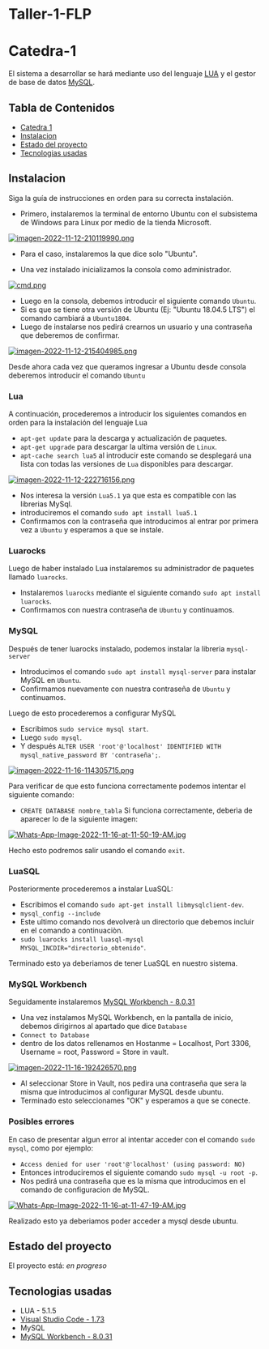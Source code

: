 # Taller-1-FLP

# Catedra-1

El sistema a desarrollar se hará mediante uso del lenguaje [LUA](https://www.lua.org/) y el gestor de base de datos [MySQL](https://www.mysql.com/).

## Tabla de Contenidos
* [Catedra 1](#catedra-1)
* [Instalacion](#instalacion)
* [Estado del proyecto](#estado-del-proyecto)
* [Tecnologias usadas](#tecnologias-usadas)

## Instalacion

Siga la guía de instrucciones en orden para su correcta instalación.

- Primero, instalaremos la terminal de entorno Ubuntu con el subsistema de Windows para Linux por medio de la tienda Microsoft.

[![imagen-2022-11-12-210119990.png](https://i.postimg.cc/bJx3p24Y/imagen-2022-11-12-210119990.png)](https://postimg.cc/r0pS9z87)

- Para el caso, instalaremos la que dice solo "Ubuntu".

- Una vez instalado inicializamos la consola como administrador.

[![cmd.png](https://i.postimg.cc/Hn4Yw3RG/cmd.png)](https://postimg.cc/rRs2cGqg)

- Luego en la consola, debemos introducir el siguiente comando `Ubuntu`.
- Si es que se tiene otra versión de Ubuntu (Ej: "Ubuntu 18.04.5 LTS") el comando cambiará a `Ubuntu1804`.
- Luego de instalarse nos pedirá crearnos un usuario y una contraseña que deberemos de confirmar.

[![imagen-2022-11-12-215404985.png](https://i.postimg.cc/KvqZb9Xz/imagen-2022-11-12-215404985.png)](https://postimg.cc/svWF94gd)

Desde ahora cada vez que queramos ingresar a Ubuntu desde consola deberemos introducir el comando `Ubuntu`

### Lua

A continuación, procederemos a introducir los siguientes comandos en orden para la instalación del lenguaje Lua
- `apt-get update` para la descarga y actualización de paquetes.
- `apt-get upgrade` para descargar la ultima versión de `Linux`.
- `apt-cache search lua5` al introducir este comando se desplegará una lista con todas las versiones de `Lua` disponibles para descargar.

[![imagen-2022-11-12-222716156.png](https://i.postimg.cc/5tF7yt6G/imagen-2022-11-12-222716156.png)](https://postimg.cc/3yYCbYjC)

- Nos interesa la versión `Lua5.1` ya que esta es compatible con las librerias MySql.
- introduciremos el comando `sudo apt install lua5.1` 
- Confirmamos con la contraseña que introducimos al entrar por primera vez a `Ubuntu` y esperamos a que se instale.

### Luarocks

Luego de haber instalado Lua instalaremos su administrador de paquetes llamado `luarocks`.
- Instalaremos `luarocks` mediante el siguiente comando `sudo apt install luarocks`.
- Confirmamos con nuestra contraseña de `Ubuntu` y continuamos.

### MySQL

Después de tener luarocks instalado, podemos instalar la libreria `mysql-server` 
- Introducimos el comando `sudo apt install mysql-server` para instalar MySQL en `Ubuntu`.
- Confirmamos nuevamente con nuestra contraseña de `Ubuntu` y continuamos.

Luego de esto procederemos a configurar MySQL
- Escribimos `sudo service mysql start`.
- Luego `sudo mysql`.
- Y después `ALTER USER 'root'@'localhost' IDENTIFIED WITH mysql_native_password BY 'contraseña';`.

[![imagen-2022-11-16-114305715.png](https://i.postimg.cc/Xv3N7ZC8/imagen-2022-11-16-114305715.png)](https://postimg.cc/rDn2fwg0)

Para verificar de que esto funciona correctamente podemos intentar el siguiente comando:
- `CREATE DATABASE nombre_tabla`
Si funciona correctamente, deberìa de aparecer lo de la siguiente imagen:

[![Whats-App-Image-2022-11-16-at-11-50-19-AM.jpg](https://i.postimg.cc/W3vrSst3/Whats-App-Image-2022-11-16-at-11-50-19-AM.jpg)](https://postimg.cc/94LrQ5d5)

Hecho esto podremos salir usando el comando `exit`.

### LuaSQL

Posteriormente procederemos a instalar LuaSQL:
- Escribimos el comando `sudo apt-get install libmysqlclient-dev`.
- `mysql_config --include`
- Este ultimo comando nos devolverà un directorio que debemos incluir en el comando a continuaciòn.
- `sudo luarocks install luasql-mysql MYSQL_INCDIR="directorio_obtenido"`.

Terminado esto ya deberiamos de tener LuaSQL en nuestro sistema.

### MySQL Workbench

Seguidamente instalaremos  [MySQL Workbench - 8.0.31](https://dev.mysql.com/downloads/workbench/)
- Una vez instalamos MySQL Workbench, en la pantalla de inicio, debemos dirigirnos al apartado que dice `Database`
- `Connect to Database`
- dentro de los datos rellenamos en Hostanme = Localhost, Port 3306, Username = root, Password = Store in vault.

[![imagen-2022-11-16-192426570.png](https://i.postimg.cc/qB6QYbvH/imagen-2022-11-16-192426570.png)](https://postimg.cc/4nZzH1cW)

- Al seleccionar Store in Vault, nos pedira una contraseña que sera la misma que introducimos al configurar MySQL desde ubuntu.
- Terminado esto seleccionames "OK" y esperamos a que se conecte.

### Posibles errores
En caso de presentar algun error al intentar acceder con el comando `sudo mysql`, como por ejemplo:
- `Access denied for user 'root'@'localhost' (using password: NO)`
- Entonces introduciremos el siguiente comando `sudo mysql -u root -p`.
- Nos pedirá una contraseña que es la misma que introducimos en el comando de configuracion de MySQL.
 
[![Whats-App-Image-2022-11-16-at-11-47-19-AM.jpg](https://i.postimg.cc/jdKNyxmk/Whats-App-Image-2022-11-16-at-11-47-19-AM.jpg)](https://postimg.cc/V5Gd88Yj)

Realizado esto ya deberiamos poder acceder a mysql desde ubuntu.


  
## Estado del proyecto

El proyecto está: _en progreso_

## Tecnologias usadas

 - LUA - 5.1.5
 - [Visual Studio Code - 1.73](https://code.visualstudio.com/Download)
 - MySQL
 - [MySQL Workbench - 8.0.31](https://dev.mysql.com/downloads/workbench/)
